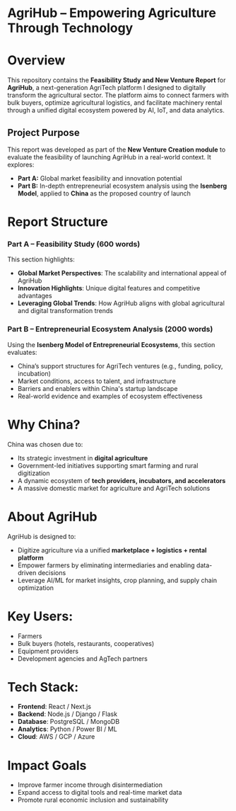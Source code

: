 # AgriHub – Empowering Agriculture Through Technology
# Overview
This repository contains the **Feasibility Study and New Venture Report** for **AgriHub**, a next-generation AgriTech platform I designed to digitally transform the agricultural sector. The platform aims to connect farmers with bulk buyers, optimize agricultural logistics, and facilitate machinery rental through a unified digital ecosystem powered by AI, IoT, and data analytics.
## Project Purpose
This report was developed as part of the **New Venture Creation module** to evaluate the feasibility of launching AgriHub in a real-world context. It explores:
- **Part A:** Global market feasibility and innovation potential  
- **Part B:** In-depth entrepreneurial ecosystem analysis using the **Isenberg Model**, applied to **China** as the proposed country of launch
# Report Structure
### Part A – Feasibility Study (600 words)
This section highlights:
- **Global Market Perspectives**: The scalability and international appeal of AgriHub  
- **Innovation Highlights**: Unique digital features and competitive advantages  
- **Leveraging Global Trends**: How AgriHub aligns with global agricultural and digital transformation trends
### Part B – Entrepreneurial Ecosystem Analysis (2000 words)
Using the **Isenberg Model of Entrepreneurial Ecosystems**, this section evaluates:
- China’s support structures for AgriTech ventures (e.g., funding, policy, incubation)
- Market conditions, access to talent, and infrastructure
- Barriers and enablers within China's startup landscape
- Real-world evidence and examples of ecosystem effectiveness
# Why China?
China was chosen due to:
- Its strategic investment in **digital agriculture**
- Government-led initiatives supporting smart farming and rural digitization
- A dynamic ecosystem of **tech providers, incubators, and accelerators**
- A massive domestic market for agriculture and AgriTech solutions
# About AgriHub
AgriHub is designed to:
- Digitize agriculture via a unified **marketplace + logistics + rental platform**
- Empower farmers by eliminating intermediaries and enabling data-driven decisions
- Leverage AI/ML for market insights, crop planning, and supply chain optimization
# Key Users:
- Farmers
- Bulk buyers (hotels, restaurants, cooperatives)
- Equipment providers
- Development agencies and AgTech partners
# Tech Stack:
- **Frontend**: React / Next.js  
- **Backend**: Node.js / Django / Flask  
- **Database**: PostgreSQL / MongoDB  
- **Analytics**: Python / Power BI / ML  
- **Cloud**: AWS / GCP / Azure  
# Impact Goals
- Improve farmer income through disintermediation  
- Expand access to digital tools and real-time market data  
- Promote rural economic inclusion and sustainability  
